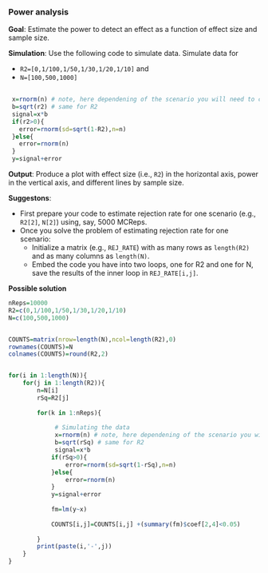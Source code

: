 

### Power analysis

**Goal**: Estimate the power to detect an effect as a function of effect size and sample size.

**Simulation**: Use the following code to simulate data. Simulate data for 

   - `R2=[0,1/100,1/50,1/30,1/20,1/10]` and 
   - `N=[100,500,1000]`

```r
 
 x=rnorm(n) # note, here dependening of the scenario you will need to change n
 b=sqrt(r2) # same for R2
 signal=x*b 
 if(r2>0){
   error=rnorm(sd=sqrt(1-R2),n=n) 
 }else{
   error=rnorm(n)
 }
 y=signal+error

```

**Output**: Produce a plot with effect size (i.e., `R2`) in the horizontal axis, power in the vertical axis, and different lines by sample size.


**Suggestons**:
  - First prepare your code to estimate rejection rate for one scenario (e.g., `R2[2]`, `N[2]`) using, say, 5000 MCReps.
  - Once you solve the problem of estimating rejection rate for one scenario:
     - Initialize a matrix (e.g., `REJ_RATE`) with as many rows as `length(R2)` and as many columns as `length(N)`.
     - Embed the code you have into two loops, one for R2 and one for N, save the results of the inner loop in `REJ_RATE[i,j]`.
     
 **Possible solution**
 
```r
nReps=10000
R2=c(0,1/100,1/50,1/30,1/20,1/10)
N=c(100,500,1000)


COUNTS=matrix(nrow=length(N),ncol=length(R2),0)
rownames(COUNTS)=N
colnames(COUNTS)=round(R2,2)


for(i in 1:length(N)){
	for(j in 1:length(R2)){
		n=N[i]
		rSq=R2[j]
		
		for(k in 1:nReps){
		
		     # Simulating the data
			 x=rnorm(n) # note, here dependening of the scenario you will need to change n
 			 b=sqrt(rSq) # same for R2
 			 signal=x*b 
 			if(rSq>0){
   				error=rnorm(sd=sqrt(1-rSq),n=n) 
 			}else{
   				error=rnorm(n)
 			}
 			y=signal+error
			
			fm=lm(y~x)
			
			COUNTS[i,j]=COUNTS[i,j] +(summary(fm)$coef[2,4]<0.05)
		
		}
		print(paste(i,'-',j))
	}
}

```
  
  
